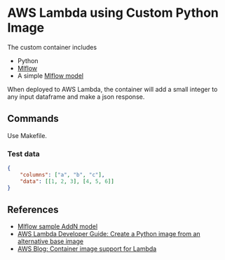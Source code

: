 # AWS Lambda using Custom Python Image

The custom container includes

- Python
- [Mlflow](https://www.mlflow.org)
- A simple [Mlflow model](https://www.mlflow.org/docs/latest/models.html#example-creating-a-custom-add-n-model)

When deployed to AWS Lambda, the container will add a small integer to any input dataframe and make a json response.

## Commands

Use Makefile.

### Test data

```json
{
    "columns": ["a", "b", "c"],
    "data": [[1, 2, 3], [4, 5, 6]]
}
```

## References

- [Mlflow sample AddN model](https://www.mlflow.org/docs/latest/models.html#example-creating-a-custom-add-n-model)
- [AWS Lambda Developer Guide: Create a Python image from an alternative base image](https://docs.aws.amazon.com/lambda/latest/dg/python-image.html#python-image-create-alt)
- [AWS Blog: Container image support for Lambda](https://aws.amazon.com/blogs/aws/new-for-aws-lambda-container-image-support/)